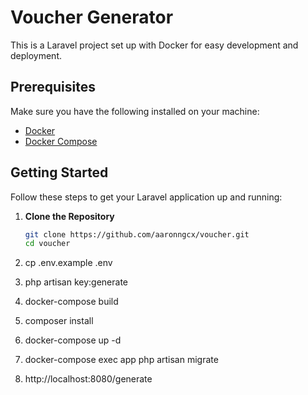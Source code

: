 # Voucher Generator

This is a Laravel project set up with Docker for easy development and deployment.

## Prerequisites

Make sure you have the following installed on your machine:

- [Docker](https://www.docker.com/)
- [Docker Compose](https://docs.docker.com/compose/)

## Getting Started

Follow these steps to get your Laravel application up and running:

1. **Clone the Repository**
   ```bash
   git clone https://github.com/aaronngcx/voucher.git
   cd voucher

2. cp .env.example .env

3. php artisan key:generate

4. docker-compose build

5. composer install

6. docker-compose up -d

7. docker-compose exec app php artisan migrate

8. http://localhost:8080/generate
